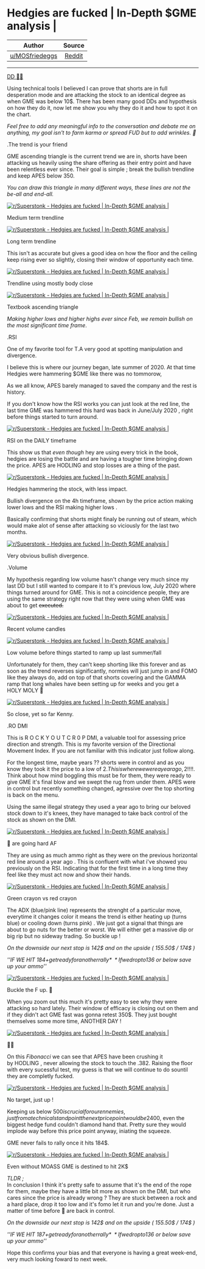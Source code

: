 Hedgies are fucked | In-Depth $GME analysis |
=============================================

| Author       | Source       | 
| :-------------: |:-------------:|
|  [u/MOSfriedeggs](https://www.reddit.com/user/MOSfriedeggs/) | [Reddit](https://www.reddit.com/r/Superstonk/comments/p01kvv/hedgies_are_fucked_indepth_gme_analysis/) | 

---

[DD 👨‍🔬](https://www.reddit.com/r/Superstonk/search?q=flair_name%3A%22DD%20%F0%9F%91%A8%E2%80%8D%F0%9F%94%AC%22&restrict_sr=1)

Using technical tools I believed I can prove that shorts are in full desperation mode and are attacking the stock to an identical degree as when GME was below 10$. There has been many good DDs and hypothesis on how they do it, now let me show you why they do it and how to spot it on the chart.

*Feel free to add any meaningful info to the conversation and debate me on anything, my goal isn't to farm karma or spread FUD but to add wrinkles. 🦍*

.The trend is your friend

GME ascending triangle is the current trend we are in, shorts have been attacking us heavily using the share offering as their entry point and have been relentless ever since. Their goal is simple ; break the bullish trendline and keep APES below 350.

*You can draw this triangle in many different ways, these lines are not the be-all and end-all.*

[![r/Superstonk - Hedgies are fucked | In-Depth $GME analysis |](https://preview.redd.it/m85rpxvmjzf71.png?width=536&format=png&auto=webp&s=1baa1b9ec9f3473938f5ce4f675700f2aa7fcb30)](https://preview.redd.it/m85rpxvmjzf71.png?width=536&format=png&auto=webp&s=1baa1b9ec9f3473938f5ce4f675700f2aa7fcb30)

Medium term trendline

[![r/Superstonk - Hedgies are fucked | In-Depth $GME analysis |](https://preview.redd.it/vrrfz1eqjzf71.png?width=705&format=png&auto=webp&s=67659688f862d56af9d1bd359cb5d48bf2bca87e)](https://preview.redd.it/vrrfz1eqjzf71.png?width=705&format=png&auto=webp&s=67659688f862d56af9d1bd359cb5d48bf2bca87e)

Long term trendline

This isn't as accurate but gives a good idea on how the floor and the ceiling keep rising ever so slightly, closing their window of opportunity each time.

[![r/Superstonk - Hedgies are fucked | In-Depth $GME analysis |](https://preview.redd.it/4tkp1803kzf71.png?width=784&format=png&auto=webp&s=88a2317b07df07d1acc28ccaf073945e2512a56f)](https://preview.redd.it/4tkp1803kzf71.png?width=784&format=png&auto=webp&s=88a2317b07df07d1acc28ccaf073945e2512a56f)

Trendline using mostly body close

[![r/Superstonk - Hedgies are fucked | In-Depth $GME analysis |](https://preview.redd.it/bze836j6rzf71.png?width=914&format=png&auto=webp&s=946c803e48a02f0680b77d9977cd5cafaa60893d)](https://preview.redd.it/bze836j6rzf71.png?width=914&format=png&auto=webp&s=946c803e48a02f0680b77d9977cd5cafaa60893d)

Textbook ascending triangle

*Making higher lows and higher highs ever since Feb, we remain bullish on the most significant time frame*.

.RSI

One of my favorite tool for T.A very good at spotting manipulation and divergence.

I believe this is where our journey began, late summer of 2020. At that time Hedgies were hammering $GME like there was no tommorow,

As we all know, APES barely managed to saved the company and the rest is history.

If you don't know how the RSI works you can just look at the red line, the last time GME was hammered this hard was back in June/July 2020 , right before things started to turn around.

[![r/Superstonk - Hedgies are fucked | In-Depth $GME analysis |](https://preview.redd.it/jj9l2rxtjzf71.png?width=612&format=png&auto=webp&s=751fa0902da69fcf2035c9f8d94407df4d5129a4)](https://preview.redd.it/jj9l2rxtjzf71.png?width=612&format=png&auto=webp&s=751fa0902da69fcf2035c9f8d94407df4d5129a4)

RSI on the DAILY timeframe

This show us that *even though* hey are using every trick in the book, hedgies are losing the battle and are having a tougher time bringing down the price. APES are HODLING and stop losses are a thing of the past.

[![r/Superstonk - Hedgies are fucked | In-Depth $GME analysis |](https://preview.redd.it/jg6kfm9vjzf71.png?width=662&format=png&auto=webp&s=388e01087884e4aa66b1ccbbbd1a4be32597b7fe)](https://preview.redd.it/jg6kfm9vjzf71.png?width=662&format=png&auto=webp&s=388e01087884e4aa66b1ccbbbd1a4be32597b7fe)

Hedgies hammering the stock, with less impact.

Bullish divergence on the 4h timeframe, shown by the price action making lower lows and the RSI making higher lows .

Basically confirming that shorts might finaly be running out of steam, which would make alot of sense after attacking so viciously for the last two months.

[![r/Superstonk - Hedgies are fucked | In-Depth $GME analysis |](https://preview.redd.it/h987p70xjzf71.png?width=445&format=png&auto=webp&s=80890486235118de7f71a2ead692a47835846935)](https://preview.redd.it/h987p70xjzf71.png?width=445&format=png&auto=webp&s=80890486235118de7f71a2ead692a47835846935)

Very obvious bullish divergence.

.Volume

My hypothesis regarding low volume hasn't change very much since my last DD but I still wanted to compare it to it's previous low, July 2020 where things turned around for GME. This is not a coincidence people, they are using the same strategy right now that they were using when GME was about to get ~~executed.~~

[![r/Superstonk - Hedgies are fucked | In-Depth $GME analysis |](https://preview.redd.it/zci7v3u8kzf71.png?width=405&format=png&auto=webp&s=5a8f0e7af79037de4575a10f05ce7111ad105866)](https://preview.redd.it/zci7v3u8kzf71.png?width=405&format=png&auto=webp&s=5a8f0e7af79037de4575a10f05ce7111ad105866)

Recent volume candles

[![r/Superstonk - Hedgies are fucked | In-Depth $GME analysis |](https://preview.redd.it/j3uzo0h9kzf71.png?width=552&format=png&auto=webp&s=b0e997f42d7da426e89655c11e986e98723828a1)](https://preview.redd.it/j3uzo0h9kzf71.png?width=552&format=png&auto=webp&s=b0e997f42d7da426e89655c11e986e98723828a1)

Low volume before things started to ramp up last summer/fall

Unfortunately for them, they can't keep shorting like this forever and as soon as the trend reverses significantly, normies will just jump in and FOMO like they always do, add on top of that shorts covering and the GAMMA ramp that long whales have been setting up for weeks and you get a\
HOLY MOLY 🚀

[![r/Superstonk - Hedgies are fucked | In-Depth $GME analysis |](https://preview.redd.it/84ho43ohkzf71.png?width=624&format=png&auto=webp&s=13ea99c8b82564315347927e7092ff3eadf7f9ed)](https://preview.redd.it/84ho43ohkzf71.png?width=624&format=png&auto=webp&s=13ea99c8b82564315347927e7092ff3eadf7f9ed)

So close, yet so far Kenny.

.RO DMI

This is R O C K Y O U T C R 0 P DMI, a valuable tool for assessing price direction and strength. This is my favorite version of the Directional Movement Index. If you are not familiar with this indicator just follow along.

For the longest time, maybe years ?? shorts were in control and as you know they took it the price to a low of 2$. This is where we were a year ago, 2$!!!!. Think about how mind boggling this must be for them, they were ready to give GME it's final blow and we swept the rug from under them. APES were in control but recently something changed, agressive over the top shorting is back on the menu.

Using the same illegal strategy they used a year ago to bring our beloved stock down to it's knees, they have managed to take back control of the stock as shown on the DMI.

[![r/Superstonk - Hedgies are fucked | In-Depth $GME analysis |](https://preview.redd.it/c06j4nlokzf71.png?width=778&format=png&auto=webp&s=ca9c973299a8b8631e24b45657fc8b76c1939667)](https://preview.redd.it/c06j4nlokzf71.png?width=778&format=png&auto=webp&s=ca9c973299a8b8631e24b45657fc8b76c1939667)

🐻 are going hard AF

They are using as much ammo right as they were on the previous horizontal red line around a year ago . This is confluent with what i've showed you previously on the RSI. Indicating that for the first time in a long time they feel like they must act now and show their hands.

[![r/Superstonk - Hedgies are fucked | In-Depth $GME analysis |](https://preview.redd.it/9z3pyk28lzf71.png?width=768&format=png&auto=webp&s=97d706b91fa0bb4f557b9aa337aa9b6fa7e6bcb3)](https://preview.redd.it/9z3pyk28lzf71.png?width=768&format=png&auto=webp&s=97d706b91fa0bb4f557b9aa337aa9b6fa7e6bcb3)

Green crayon vs red crayon

The ADX (blue/pink line) represents the strenght of a particular move, everytime it changes color it means the trend is either heating up (turns blue) or cooling down (turns pink) . We just got a signal that things are about to go nuts for the better or worst. We will either get a massive dip or big rip but no sideway trading. So buckle up !

*On the downside our next stop is 142$ and on the upside ( 155.50$ / 174$ )*

*''IF WE HIT 184$+ get ready for another rally*\
*If we drop to 136$ or below save up your ammo''*

[![r/Superstonk - Hedgies are fucked | In-Depth $GME analysis |](https://preview.redd.it/k0dxhfgclzf71.png?width=739&format=png&auto=webp&s=ad17d01969c5662d66f8e13805757798d03ef83e)](https://preview.redd.it/k0dxhfgclzf71.png?width=739&format=png&auto=webp&s=ad17d01969c5662d66f8e13805757798d03ef83e)

Buckle the F up. 🦍

When you zoom out this much it's pretty easy to see why they were attacking so hard lately. Their window of efficacy is closing out on them and if they didn't act GME fast was gonna retest 350$. They just bought themselves some more time, ANOTHER DAY !

[![r/Superstonk - Hedgies are fucked | In-Depth $GME analysis |](https://preview.redd.it/sgaudg4elzf71.png?width=761&format=png&auto=webp&s=547b581e37d8dade172cc33951a88f78f48b207d)](https://preview.redd.it/sgaudg4elzf71.png?width=761&format=png&auto=webp&s=547b581e37d8dade172cc33951a88f78f48b207d)

🌈🐻

On this *Fibonacci* we can see that APES have been crushing it by HODLING , never allowing the stock to touch the .382. Raising the floor with every sucessful test, my guess is that we will continue to do sountil they are completly fucked.

[![r/Superstonk - Hedgies are fucked | In-Depth $GME analysis |](https://preview.redd.it/p8lz4qwelzf71.png?width=658&format=png&auto=webp&s=ecd4ee33e167f58bf5145e26cf3640689c0ea5c2)](https://preview.redd.it/p8lz4qwelzf71.png?width=658&format=png&auto=webp&s=ecd4ee33e167f58bf5145e26cf3640689c0ea5c2)

No target, just up !

Keeping us below 500$ is crucial for our ennemies, just from a technical standpoint the next price point would be 2400$, even the biggest hedge fund couldn't diamond hand that. Pretty sure they would implode way before this price point anyway, iniating the squeeze.

GME never fails to rally once it hits 184$.

[![r/Superstonk - Hedgies are fucked | In-Depth $GME analysis |](https://preview.redd.it/tzyauilflzf71.png?width=615&format=png&auto=webp&s=d3978f2695e5012a0983bcc5bb781b87a5279847)](https://preview.redd.it/tzyauilflzf71.png?width=615&format=png&auto=webp&s=d3978f2695e5012a0983bcc5bb781b87a5279847)

Even without MOASS GME is destined to hit 2K$

*TLDR ;*\
In conclusion I think it's pretty safe to assume that it's the end of the rope for them, maybe they have a little bit more as shown on the DMI, but who cares since the price is already wrong ? They are stuck between a rock and a hard place, drop it too low and it's fomo let it run and you're done. Just a matter of time before 🦍 are back in control.

*On the downside our next stop is 142$ and on the upside ( 155.50$ / 174$ )*

*''IF WE HIT 187$+ get ready for another rally*\
*If we drop to 136$ or below save up your ammo''*

Hope this confirms your bias and that everyone is having a great week-end, very much looking foward to next week.
